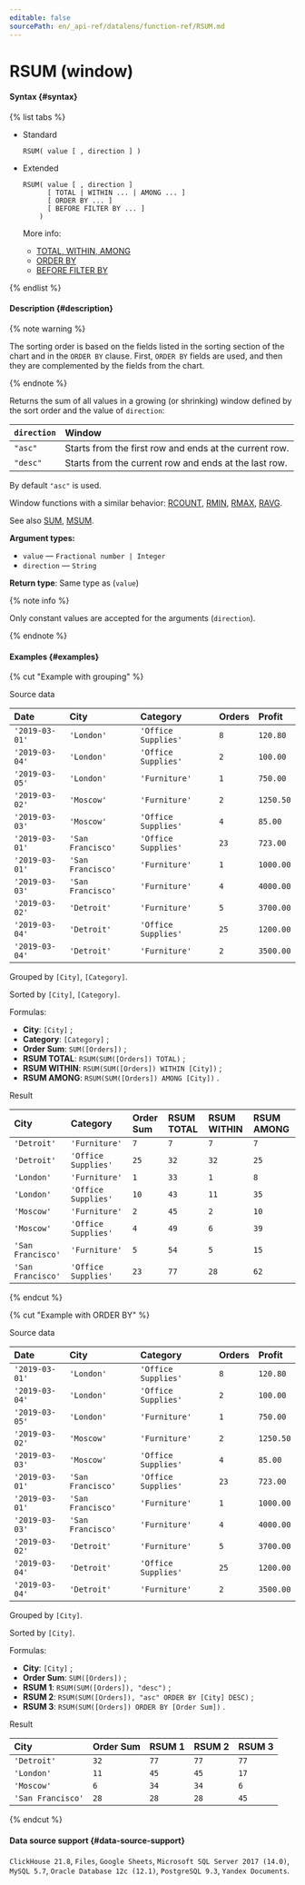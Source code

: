 ```yaml
---
editable: false
sourcePath: en/_api-ref/datalens/function-ref/RSUM.md
---
```


# RSUM (window)



#### Syntax {#syntax}

{% list tabs %}

- Standard

  ```
  RSUM( value [ , direction ] )
  ```

- Extended

  ```
  RSUM( value [ , direction ]
        [ TOTAL | WITHIN ... | AMONG ... ]
        [ ORDER BY ... ]
        [ BEFORE FILTER BY ... ]
      )
  ```

  More info:
  - [TOTAL, WITHIN, AMONG](window-functions.md#syntax-grouping)
  - [ORDER BY](window-functions.md#syntax-order-by)
  - [BEFORE FILTER BY](window-functions.md#syntax-before-filter-by)

{% endlist %}

#### Description {#description}

{% note warning %}

The sorting order is based on the fields listed in the sorting section of the chart and in the `ORDER BY` clause. First, `ORDER BY` fields are used, and then they are complemented by the fields from the chart.

{% endnote %}

Returns the sum of all values in a growing (or shrinking) window defined by the sort order and the value of `direction`:

| `direction`   | Window                                                 |
|:--------------|:-------------------------------------------------------|
| `"asc"`       | Starts from the first row and ends at the current row. |
| `"desc"`      | Starts from the current row and ends at the last row.  |

By default `"asc"` is used.


Window functions with a similar behavior: [RCOUNT](RCOUNT.md), [RMIN](RMIN.md), [RMAX](RMAX.md), [RAVG](RAVG.md).

See also [SUM](SUM.md), [MSUM](MSUM.md).

**Argument types:**
- `value` — `Fractional number | Integer`
- `direction` — `String`


**Return type**: Same type as (`value`)

{% note info %}

Only constant values are accepted for the arguments (`direction`).

{% endnote %}


#### Examples {#examples}

{% cut "Example with grouping" %}


Source data

| **Date**       | **City**          | **Category**        | **Orders**   | **Profit**   |
|:---------------|:------------------|:--------------------|:-------------|:-------------|
| `'2019-03-01'` | `'London'`        | `'Office Supplies'` | `8`          | `120.80`     |
| `'2019-03-04'` | `'London'`        | `'Office Supplies'` | `2`          | `100.00`     |
| `'2019-03-05'` | `'London'`        | `'Furniture'`       | `1`          | `750.00`     |
| `'2019-03-02'` | `'Moscow'`        | `'Furniture'`       | `2`          | `1250.50`    |
| `'2019-03-03'` | `'Moscow'`        | `'Office Supplies'` | `4`          | `85.00`      |
| `'2019-03-01'` | `'San Francisco'` | `'Office Supplies'` | `23`         | `723.00`     |
| `'2019-03-01'` | `'San Francisco'` | `'Furniture'`       | `1`          | `1000.00`    |
| `'2019-03-03'` | `'San Francisco'` | `'Furniture'`       | `4`          | `4000.00`    |
| `'2019-03-02'` | `'Detroit'`       | `'Furniture'`       | `5`          | `3700.00`    |
| `'2019-03-04'` | `'Detroit'`       | `'Office Supplies'` | `25`         | `1200.00`    |
| `'2019-03-04'` | `'Detroit'`       | `'Furniture'`       | `2`          | `3500.00`    |

Grouped by `[City]`, `[Category]`.

Sorted by `[City]`, `[Category]`.

Formulas:

- **City**: `[City]` ;
- **Category**: `[Category]` ;
- **Order Sum**: `SUM([Orders])` ;
- **RSUM TOTAL**: `RSUM(SUM([Orders]) TOTAL)` ;
- **RSUM WITHIN**: `RSUM(SUM([Orders]) WITHIN [City])` ;
- **RSUM AMONG**: `RSUM(SUM([Orders]) AMONG [City])` .


Result

| **City**          | **Category**        | **Order Sum**   | **RSUM TOTAL**   | **RSUM WITHIN**   | **RSUM AMONG**   |
|:------------------|:--------------------|:----------------|:-----------------|:------------------|:-----------------|
| `'Detroit'`       | `'Furniture'`       | `7`             | `7`              | `7`               | `7`              |
| `'Detroit'`       | `'Office Supplies'` | `25`            | `32`             | `32`              | `25`             |
| `'London'`        | `'Furniture'`       | `1`             | `33`             | `1`               | `8`              |
| `'London'`        | `'Office Supplies'` | `10`            | `43`             | `11`              | `35`             |
| `'Moscow'`        | `'Furniture'`       | `2`             | `45`             | `2`               | `10`             |
| `'Moscow'`        | `'Office Supplies'` | `4`             | `49`             | `6`               | `39`             |
| `'San Francisco'` | `'Furniture'`       | `5`             | `54`             | `5`               | `15`             |
| `'San Francisco'` | `'Office Supplies'` | `23`            | `77`             | `28`              | `62`             |

{% endcut %}

{% cut "Example with ORDER BY" %}


Source data

| **Date**       | **City**          | **Category**        | **Orders**   | **Profit**   |
|:---------------|:------------------|:--------------------|:-------------|:-------------|
| `'2019-03-01'` | `'London'`        | `'Office Supplies'` | `8`          | `120.80`     |
| `'2019-03-04'` | `'London'`        | `'Office Supplies'` | `2`          | `100.00`     |
| `'2019-03-05'` | `'London'`        | `'Furniture'`       | `1`          | `750.00`     |
| `'2019-03-02'` | `'Moscow'`        | `'Furniture'`       | `2`          | `1250.50`    |
| `'2019-03-03'` | `'Moscow'`        | `'Office Supplies'` | `4`          | `85.00`      |
| `'2019-03-01'` | `'San Francisco'` | `'Office Supplies'` | `23`         | `723.00`     |
| `'2019-03-01'` | `'San Francisco'` | `'Furniture'`       | `1`          | `1000.00`    |
| `'2019-03-03'` | `'San Francisco'` | `'Furniture'`       | `4`          | `4000.00`    |
| `'2019-03-02'` | `'Detroit'`       | `'Furniture'`       | `5`          | `3700.00`    |
| `'2019-03-04'` | `'Detroit'`       | `'Office Supplies'` | `25`         | `1200.00`    |
| `'2019-03-04'` | `'Detroit'`       | `'Furniture'`       | `2`          | `3500.00`    |

Grouped by `[City]`.

Sorted by `[City]`.

Formulas:

- **City**: `[City]` ;
- **Order Sum**: `SUM([Orders])` ;
- **RSUM 1**: `RSUM(SUM([Orders]), "desc")` ;
- **RSUM 2**: `RSUM(SUM([Orders]), "asc" ORDER BY [City] DESC)` ;
- **RSUM 3**: `RSUM(SUM([Orders]) ORDER BY [Order Sum])` .


Result

| **City**          | **Order Sum**   | **RSUM 1**   | **RSUM 2**   | **RSUM 3**   |
|:------------------|:----------------|:-------------|:-------------|:-------------|
| `'Detroit'`       | `32`            | `77`         | `77`         | `77`         |
| `'London'`        | `11`            | `45`         | `45`         | `17`         |
| `'Moscow'`        | `6`             | `34`         | `34`         | `6`          |
| `'San Francisco'` | `28`            | `28`         | `28`         | `45`         |

{% endcut %}


#### Data source support {#data-source-support}

`ClickHouse 21.8`, `Files`, `Google Sheets`, `Microsoft SQL Server 2017 (14.0)`, `MySQL 5.7`, `Oracle Database 12c (12.1)`, `PostgreSQL 9.3`, `Yandex Documents`.
